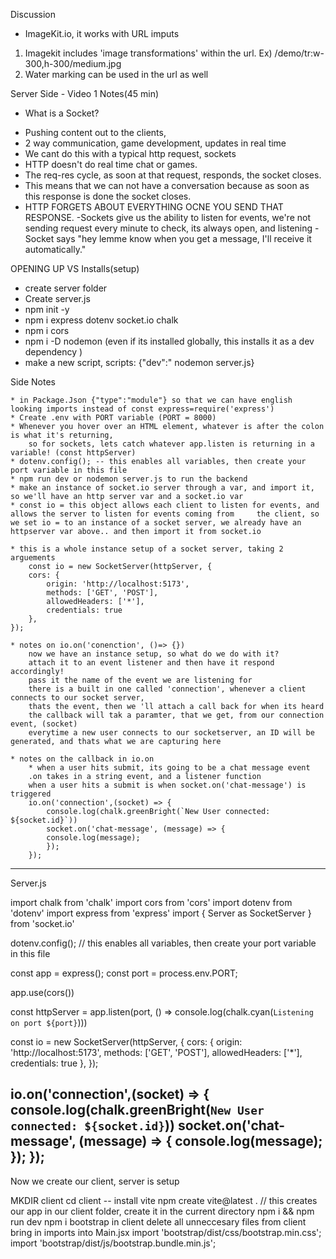 Discussion

* ImageKit.io, it works with URL imputs 
1. Imagekit includes 'image transformations' within the url.
Ex) /demo/tr:w-300,h-300/medium.jpg
2. Water marking can be used in the url as well

Server Side - Video 1 Notes(45 min)

* What is a Socket?

- Pushing content out to the clients, 
- 2 way communication, game development, updates in real time
- We cant do this with a typical http request, sockets
- HTTP doesn't do real time chat or games.
- The req-res cycle, as soon at that request, responds, the socket closes.
- This means that we can not have a conversation because as soon as this response is done the socket closes.
- HTTP FORGETS ABOUT EVERYTHING OCNE YOU SEND THAT RESPONSE.
-Sockets give us the ability to listen for events, we're not sending request every minute to check, its always open, and listening 
-Socket says "hey lemme know when you get a message, I'll receive it automatically."


OPENING UP VS
Installs(setup)
- create server folder
- Create server.js
- npm init -y
- npm i express dotenv socket.io chalk
- npm i cors
- npm i -D nodemon (even if its installed globally, this installs it as a dev dependency )
- make a new script, scripts: {"dev":" nodemon server.js}

Side Notes

    * in Package.Json {"type":"module"} so that we can have english looking imports instead of const express=require('express')
    * Create .env with PORT variable (PORT = 8000)
    * Whenever you hover over an HTML element, whatever is after the colon is what it's returning,
        so for sockets, lets catch whatever app.listen is returning in a variable! (const httpServer)
    * dotenv.config(); -- this enables all variables, then create your port variable in this file
    * npm run dev or nodemon server.js to run the backend
    * make an instance of socket.io server through a var, and import it, so we'll have an http server var and a socket.io var
    * const io = this object allows each client to listen for events, and allows the server to listen for events coming from     the client, so we set io = to an instance of a socket server, we already have an httpserver var above.. and then import it from socket.io

    * this is a whole instance setup of a socket server, taking 2 arguements
        const io = new SocketServer(httpServer, {
        cors: {
            origin: 'http://localhost:5173',
            methods: ['GET', 'POST'],
            allowedHeaders: ['*'],
            credentials: true
        },
    });

    * notes on io.on('conenction', ()=> {})
        now we have an instance setup, so what do we do with it?
        attach it to an event listener and then have it respond accordingly!
        pass it the name of the event we are listening for
        there is a built in one called 'connection', whenever a client connects to our socket server,
        thats the event, then we 'll attach a call back for when its heard
        the callback will tak a paramter, that we get, from our connection event, (socket)
        everytime a new user connects to our socketserver, an ID will be generated, and thats what we are capturing here

    * notes on the callback in io.on
        * when a user hits submit, its going to be a chat message event
        .on takes in a string event, and a listener function
        when a user hits a submit is when socket.on('chat-message') is triggered
        io.on('connection',(socket) => {
            console.log(chalk.greenBright(`New User connected: ${socket.id}`))
            socket.on('chat-message', (message) => {
            console.log(message);
            }); 
        });
------------------------------------------------------------------------

Server.js

import chalk from 'chalk'
import cors from 'cors'
import dotenv from 'dotenv'
import express from 'express'
import { Server as SocketServer } from 'socket.io'

dotenv.config(); // this enables all variables, then create your port variable in this file

const app = express();
const port = process.env.PORT;

app.use(cors())

const httpServer = app.listen(port, () => console.log(chalk.cyan(`Listening on port ${port}`)))

const io = new SocketServer(httpServer, {
    cors: {
        origin: 'http://localhost:5173',
        methods: ['GET', 'POST'],
        allowedHeaders: ['*'],
        credentials: true
    },
});

io.on('connection',(socket) => {
    console.log(chalk.greenBright(`New User connected: ${socket.id}`))
    socket.on('chat-message', (message) => {
        console.log(message);
    }); 
});
--------------------------------------------

Now we create our client, server is setup

MKDIR client
cd client
-- install vite
npm create vite@latest . // this creates our app in our client folder, create it in the current directory
npm i  && npm run dev
npm i bootstrap in client
delete all unneccesary files from client 
bring in imports into Main.jsx
    import 'bootstrap/dist/css/bootstrap.min.css';
    import 'bootstrap/dist/js/bootstrap.bundle.min.js';
